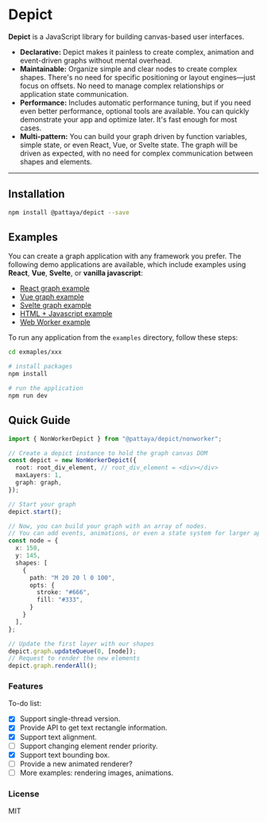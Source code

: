 # Depict

**Depict** is a JavaScript library for building canvas-based user interfaces.

- **Declarative:** Depict makes it painless to create complex, animation and event-driven graphs without mental overhead.
- **Maintainable:** Organize simple and clear nodes to create complex shapes. There's no need for specific positioning or layout engines—just focus on offsets. No need to manage complex relationships or application state communication.
- **Performance:** Includes automatic performance tuning, but if you need even better performance, optional tools are available. You can quickly demonstrate your app and optimize later. It's fast enough for most cases.
- **Multi-pattern:** You can build your graph driven by function variables, simple state, or even React, Vue, or Svelte state. The graph will be driven as expected, with no need for complex communication between shapes and elements.

---

## Installation

```bash
npm install @pattaya/depict --save
```

## Examples
You can create a graph application with any framework you prefer. The following demo applications are available, which include examples using **React**, **Vue**, **Svelte**, or **vanilla javascript**:

- [React graph example](https://github.com/challenai/depict/blob/main/examples/react-graph/README.md)
- [Vue graph example](https://github.com/challenai/depict/blob/main/examples/vue-graph/README.md)
- [Svelte graph example](https://github.com/challenai/depict/blob/main/examples/svelte-graph/README.md)
- [HTML + Javascript example](https://github.com/challenai/depict/blob/main/examples/vanilla/README.md)
- [Web Worker example](https://github.com/challenai/depict/blob/main/examples/vanilla-worker/README.md)

To run any application from the `examples` directory, follow these steps:

```bash
cd exmaples/xxx

# install packages
npm install

# run the application
npm run dev
```

## Quick Guide 

```ts
import { NonWorkerDepict } from "@pattaya/depict/nonworker";

// Create a depict instance to hold the graph canvas DOM
const depict = new NonWorkerDepict({
  root: root_div_element, // root_div_element = <div></div>
  maxLayers: 1,
  graph: graph,
});

// Start your graph
depict.start();

// Now, you can build your graph with an array of nodes. 
// You can add events, animations, or even a state system for larger applications.
const node = {
  x: 150,
  y: 145,
  shapes: [
    {
      path: "M 20 20 l 0 100",
      opts: {
        stroke: "#666",
        fill: "#333",
      }
    }
  ],
};

// Update the first layer with our shapes
depict.graph.updateQueue(0, [node]);
// Request to render the new elements
depict.graph.renderAll();
```

### Features

To-do list:

- [x] Support single-thread version.
- [x] Provide API to get text rectangle information.
- [x] Support text alignment.
- [ ] Support changing element render priority.
- [x] Support text bounding box.
- [ ] Provide a new animated renderer?
- [ ] More examples: rendering images, animations.

### License

MIT

